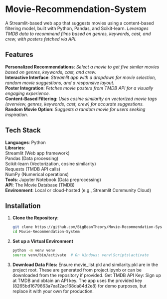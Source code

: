 # Movie-Recommendation-System

A Streamlit-based web app that suggests movies using a content-based filtering model, built with Python, Pandas, and Scikit-learn. *Leverages TMDB data to recommend films based on genres, keywords, cast, and crew, with posters fetched via API.*

## Features

  **Personalized Recommendations**: *Select a movie to get five similar movies based on genres, keywords, cast, and crew.*  
  **Interactive Interface**: *Streamlit app with a dropdown for movie selection, random movie suggestions, and a responsive layout.*  
  **Poster Integration**: *Fetches movie posters from TMDB API for a visually engaging experience.*  
  **Content-Based Filtering**: *Uses cosine similarity on vectorized movie tags (overview, genres, keywords, cast, crew) for accurate suggestions.*  
  **Random Movie Option**: *Suggests a random movie for users seeking inspiration.*

## Tech Stack

  **Languages**: Python  
  **Libraries**:  
    Streamlit (Web app framework)  
    Pandas (Data processing)  
    Scikit-learn (Vectorization, cosine similarity)  
    Requests (TMDB API calls)  
    NumPy (Numerical operations)  
  **Tools**: Jupyter Notebook (Data preprocessing)  
  **API**: The Movie Database (TMDB)  
  **Environment**: Local or cloud-hosted (e.g., Streamlit Community Cloud)

## Installation

1. **Clone the Repository**:  
   ```bash
   git clone https://github.com/BigBeanTheory/Movie-Recommendation-System.git
   cd Movie-Recommendation-System

2. **Set up a Virtual Environment**
   ```bash
   python -m venv venv
   source venv/bin/activate  # On Windows: venv\Scripts\activate

3. **Download Data Files:**
Ensure movie_list.pkl and similarity.pkl are in the project root. These are generated from project.ipynb or can be downloaded from the repository if provided.
Get TMDB API Key:
Sign up at TMDB and obtain an API key.
The app uses the provided key (8265bd1679663a7ea12ac168da84d2e8) for demo purposes, but replace it with your own for production.
